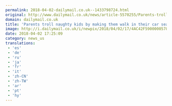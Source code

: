 ```yaml
---
permalink: 2018-04-02-dailymail.co.uk--1433798724.html
original: http://www.dailymail.co.uk/news/article-5570255/Parents-troll-kids-making-run-SUV-strapped-car-seats.html?ITO=1490&ns_mchannel=rss&ns_campaign=1490
domain: dailymail.co.uk
title: 'Parents troll naughty kids by making them walk in their car seats'
image: http://i.dailymail.co.uk/i/newpix/2018/04/02/17/4AC42F5900000578-0-image-a-36_1522687368967.jpg
date: 2018-04-02 17:25:09
category: news_us
translations: 
 - 'es'
 - 'de'
 - 'ru'
 - 'ja'
 - 'fr'
 - 'it'
 - 'zh-CN'
 - 'zh-TW'
 - 'ar'
 - 'pt'
 - 'hy'
---
```


